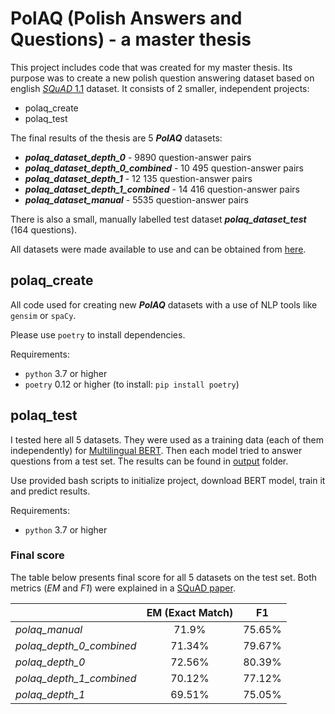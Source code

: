 # PolAQ (Polish Answers and Questions) - a master thesis

This project includes code that was created for my master thesis.
Its purpose was to create a new polish question answering
dataset based on english [*SQuAD* 1.1](https://rajpurkar.github.io/SQuAD-explorer/) dataset.
It consists of 2 smaller, independent projects:

- polaq_create
- polaq_test

The final results of the thesis are 5 ***PolAQ*** datasets:

- ***polaq_dataset_depth_0*** - 9890 question-answer pairs
- ***polaq_dataset_depth_0_combined*** - 10 495 question-answer pairs
- ***polaq_dataset_depth_1*** - 12 135 question-answer pairs
- ***polaq_dataset_depth_1_combined*** - 14 416 question-answer pairs
- ***polaq_dataset_manual*** - 5535 question-answer pairs

There is also a small, manually labelled test dataset ***polaq_dataset_test*** (164 questions).

All datasets were made available to use and can be obtained from [here](polaq_test/data).


## polaq_create

All code used for creating new ***PolAQ*** datasets with
a use of NLP tools like `gensim` or `spaCy`.

Please use `poetry` to install dependencies.

Requirements:

- `python` 3.7 or higher
- `poetry` 0.12 or higher (to install: `pip install poetry`)



## polaq_test

I tested here all 5 datasets. They were used as a training data (each of them independently)
for [Multilingual BERT](https://github.com/google-research/bert/blob/master/multilingual.md).
Then each model tried to answer questions from a test set.
The results can be found in [output](polaq_test/output) folder.

Use provided bash scripts to initialize project,
download BERT model, train it and predict results.

Requirements:

- `python` 3.7 or higher

### Final score

The table below presents final score for all 5 datasets on the test set.
Both metrics (*EM* and *F1*) were explained in a [SQuAD paper](https://arxiv.org/abs/1606.05250).


|                             | EM (Exact Match) |   F1   |
| :-------------------------- |:----------------:| :-----:|
| *polaq\_manual*             |      71.9%       | 75.65% |
| *polaq\_depth\_0\_combined* |      71.34%      | 79.67% |
| *polaq\_depth\_0*           |      72.56%      | 80.39% |
| *polaq\_depth\_1\_combined* |      70.12%      | 77.12% |
| *polaq\_depth\_1*           |      69.51%      | 75.05% |
